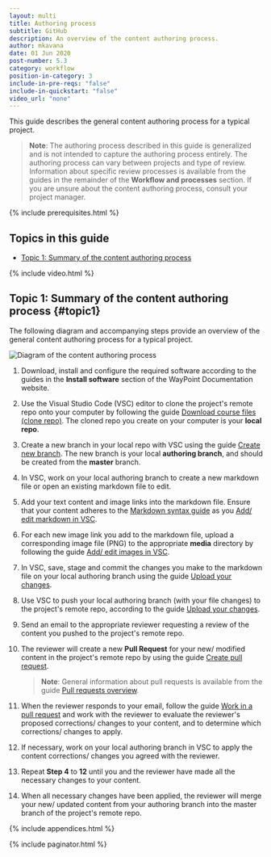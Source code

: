 ```yaml
---
layout: multi
title: Authoring process
subtitle: GitHub
description: An overview of the content authoring process.
author: mkavana
date: 01 Jun 2020
post-number: 5.3
category: workflow
position-in-category: 3
include-in-pre-reqs: "false"
include-in-quickstart: "false"
video_url: "none"
---
```


This guide describes the general content authoring process for a typical project.

> **Note**: The authoring process described in this guide is generalized and is not intended to capture the authoring process entirely. The authoring process can vary between projects and type of review. Information about specific review processes is available from the guides in the remainder of the **Workflow and processes** section. If you are unsure about the content authoring process, consult your project manager.

{% include prerequisites.html %}

## Topics in this guide

- [Topic 1: Summary of the content authoring process](#topic1)

{% include video.html %}

## Topic 1: Summary of the content authoring process {#topic1}

The following diagram and accompanying steps provide an overview of the general content authoring process for a typical project.

![Diagram of the content authoring process](../assets/images/05-workflow/author/github/author-process.png)

1. Download, install and configure the required software according to the guides in the **Install software** section of the WayPoint Documentation website.

2. Use the Visual Studio Code (VSC) editor to clone the project's remote repo onto your computer by following the guide [Download course files (clone repo)]({{site.baseurl}}/download-files/clone-repo.html). The cloned repo you create on your computer is your **local repo**.

3. Create a new branch in your local repo with VSC using the guide [Create new branch]({{site.baseurl}}/branches/new-branch.html). The new branch is your local **authoring branch**, and should be created from the **master** branch.

4. In VSC, work on your local authoring branch to create a new markdown file or open an existing markdown file to edit.

5. Add your text content and image links into the markdown file. Ensure that your content adheres to the [Markdown syntax guide]({{site.baseurl}}/add-content/syntax.html) as you [Add/ edit markdown in VSC]({{site.baseurl}}/add-content/edit-in-vsc.html).

6. For each new image link you add to the markdown file, upload a corresponding image file (PNG) to the appropriate **media** directory by following the guide [Add/ edit images in VSC]({{site.baseurl}}/add-content/add-images.html).

7. In VSC, save, stage and commit the changes you make to the markdown file on your local authoring branch using the guide [Upload your changes]({{site.baseurl}}/branches/push-changes.html).

8. Use VSC to push your local authoring branch (with your file changes) to the project's remote repo, according to the guide [Upload your changes]({{site.baseurl}}/branches/push-changes.html).

9. Send an email to the appropriate reviewer requesting a review of the content you pushed to the project's remote repo.

10. The reviewer will create a new **Pull Request** for your new/ modified content in the project's remote repo by using the guide [Create pull request]({{site.baseurl}}/pull-requests/create-pr.html).

    > **Note**: General information about pull requests is available from the guide [Pull requests overview]({{site.baseurl}}/pull-requests/pr-overview.html).

11. When the reviewer responds to your email, follow the guide [Work in a pull request]({{site.baseurl}}/pull-requests/work-in-pr.html) and work with the reviewer to evaluate the reviewer's proposed corrections/ changes to your content, and to determine which corrections/ changes to apply.

12. If necessary, work on your local authoring branch in VSC to apply the content corrections/ changes you agreed with the reviewer.

13. Repeat **Step 4** to **12** until you and the reviewer have made all the necessary changes to your content.

14. When all necessary changes have been applied, the reviewer will merge your new/ updated content from your authoring branch into the master branch of the project's remote repo.

{% include appendices.html %}

{% include paginator.html %}
